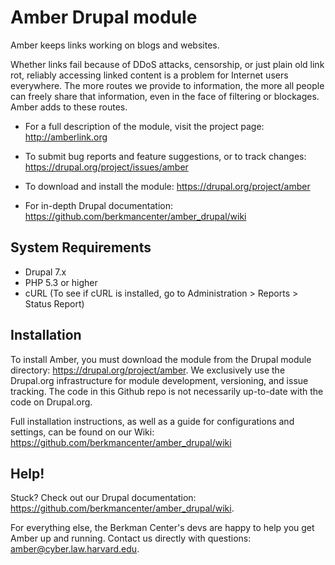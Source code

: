 Amber Drupal module
=================
Amber keeps links working on blogs and websites.

Whether links fail because of DDoS attacks, censorship, or just plain old link rot, reliably accessing linked content is a problem for Internet users everywhere. The more routes we provide to information, the more all people can freely share that information, even in the face of filtering or blockages. Amber adds to these routes.

* For a full description of the module, visit the project page:
  http://amberlink.org

* To submit bug reports and feature suggestions, or to track changes:
  https://drupal.org/project/issues/amber

* To download and install the module:
  https://drupal.org/project/amber

* For in-depth Drupal documentation:
  https://github.com/berkmancenter/amber_drupal/wiki

## System Requirements ##

* Drupal 7.x
* PHP 5.3 or higher
* cURL (To see if cURL is installed, go to Administration > Reports > Status Report)

## Installation ##

To install Amber, you must download the module from the Drupal module directory: https://drupal.org/project/amber. We exclusively use the Drupal.org infrastructure for module development, versioning, and issue tracking. The code in this Github repo is not necessarily up-to-date with the code on Drupal.org.

Full installation instructions, as well as a guide for configurations and settings, can be found on our Wiki: https://github.com/berkmancenter/amber_drupal/wiki

## Help! ##
Stuck? Check out our Drupal documentation: https://github.com/berkmancenter/amber_drupal/wiki.

For everything else, the Berkman Center's devs are happy to help you get Amber up and running. Contact us directly with questions: amber@cyber.law.harvard.edu.
